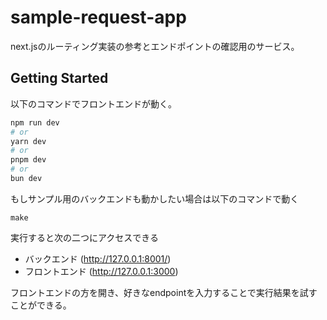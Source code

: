 # sample-request-app
next.jsのルーティング実装の参考とエンドポイントの確認用のサービス。

## Getting Started

以下のコマンドでフロントエンドが動く。

```bash
npm run dev
# or
yarn dev
# or
pnpm dev
# or
bun dev
```

もしサンプル用のバックエンドも動かしたい場合は以下のコマンドで動く

```
make
```

実行すると次の二つにアクセスできる
- バックエンド (http://127.0.0.1:8001/)
- フロントエンド (http://127.0.0.1:3000)

フロントエンドの方を開き、好きなendpointを入力することで実行結果を試すことができる。
